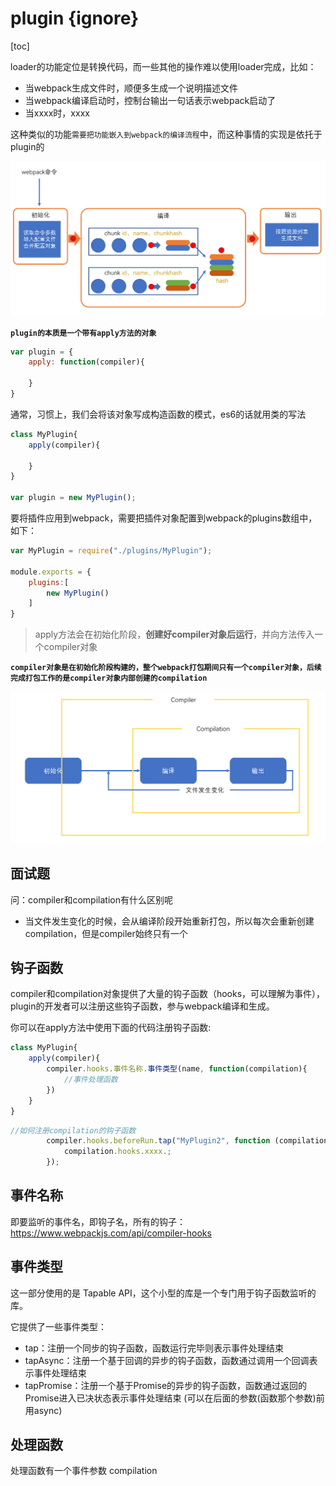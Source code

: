 # plugin {ignore}

[toc]

loader的功能定位是转换代码，而一些其他的操作难以使用loader完成，比如：

- 当webpack生成文件时，顺便多生成一个说明描述文件
- 当webpack编译启动时，控制台输出一句话表示webpack启动了
- 当xxxx时，xxxx

这种类似的功能`需要把功能嵌入到webpack的编译流程`中，而这种事情的实现是依托于plugin的

![](assets/2020-01-15-12-45-16.png)

**`plugin的本质是一个带有apply方法的对象`**

```js
var plugin = {
    apply: function(compiler){
        
    }
}
```

通常，习惯上，我们会将该对象写成构造函数的模式，es6的话就用类的写法

```js
class MyPlugin{
    apply(compiler){

    }
}

var plugin = new MyPlugin();
```

要将插件应用到webpack，需要把插件对象配置到webpack的plugins数组中，如下：

```js
var MyPlugin = require("./plugins/MyPlugin");

module.exports = {
    plugins:[
        new MyPlugin()
    ]
}
```

> apply方法会在初始化阶段，**创建好compiler对象后运行**，并向方法传入一个compiler对象

**`compiler对象是在初始化阶段构建的，整个webpack打包期间只有一个compiler对象，后续完成打包工作的是compiler对象内部创建的compilation`**


![](assets/2020-01-15-12-49-26.png)


## 面试题

问：compiler和compilation有什么区别呢
- 当文件发生变化的时候，会从编译阶段开始重新打包，所以每次会重新创建compilation，但是compiler始终只有一个

## 钩子函数

compiler和compilation对象提供了大量的钩子函数（hooks，可以理解为事件），plugin的开发者可以注册这些钩子函数，参与webpack编译和生成。

你可以在apply方法中使用下面的代码注册钩子函数:

```js
class MyPlugin{
    apply(compiler){
        compiler.hooks.事件名称.事件类型(name, function(compilation){
            //事件处理函数
        })
    }
}
```

```js
//如何注册compilation的钩子函数
        compiler.hooks.beforeRun.tap("MyPlugin2", function (compilation) {
            compilation.hooks.xxxx.;
        });
```

## 事件名称

即要监听的事件名，即钩子名，所有的钩子：https://www.webpackjs.com/api/compiler-hooks

## 事件类型

这一部分使用的是 Tapable API，这个小型的库是一个专门用于钩子函数监听的库。

它提供了一些事件类型：

- tap：注册一个同步的钩子函数，函数运行完毕则表示事件处理结束
- tapAsync：注册一个基于回调的异步的钩子函数，函数通过调用一个回调表示事件处理结束
- tapPromise：注册一个基于Promise的异步的钩子函数，函数通过返回的Promise进入已决状态表示事件处理结束 (可以在后面的参数(函数那个参数)前用async)

## 处理函数

处理函数有一个事件参数 compilation
